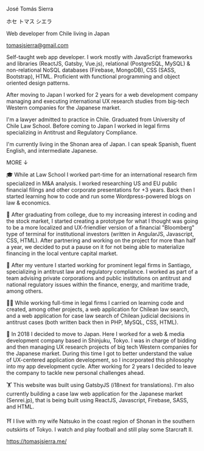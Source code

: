 <!---
jtsierra/jtsierra is a ✨ special ✨ repository because its `README.md` (this file) appears on your GitHub profile.
You can click the Preview link to take a look at your changes.
--->

José Tomás Sierra

ホセ トマス シエラ

Web developer from Chile living in Japan

tomasjsierra@gmail.com

Self-taught web app developer. I work mostly with JavaScript frameworks and libraries (ReactJS, Gatsby, Vue.js), relational (PostgreSQL, MySQL) & non-relational NoSQL databases (Firebase, MongoDB), CSS (SASS, Bootstrap), HTML. Proficient with functional programming and object oriented design patterns.

After moving to Japan I worked for 2 years for a web development company managing and executing international UX research studies from big-tech Western companies for the Japanese market.

I'm a lawyer admitted to practice in Chile. Graduated from University of Chile Law School. Before coming to Japan I worked in legal firms specializing in Antitrust and Regulatory Compliance.

I'm currently living in the Shonan area of Japan. I can speak Spanish, fluent English, and intermediate Japanese.

MORE ↓

🎓 While at Law School I worked part-time for an international research firm specialized in M&A analysis. I worked researching US and EU public financial filings and other corporate presentations for +3 years. Back then I started learning how to code and run some Wordpress-powered blogs on law & economics.

🚀 After graduating from college, due to my increasing interest in coding and the stock market, I started creating a prototype for what I thought was going to be a more localized and UX-friendlier version of a financial "Bloomberg" type of terminal for institutional investors (written in AngularJS, Javascript, CSS, HTML). After partnering and working on the project for more than half a year, we decided to put a pause on it for not being able to materialize financing in the local venture capital market.

💼 After my venture I started working for prominent legal firms in Santiago, specializing in antitrust law and regulatory compliance. I worked as part of a team advising private corporations and public institutions on antitrust and national regulatory issues within the finance, energy, and maritime trade, among others.

👨‍💻 While working full-time in legal firms I carried on learning code and created, among other projects, a web application for Chilean law search, and a web application for case law search of Chilean judicial decisions in antitrust cases (both written back then in PHP, MySQL, CSS, HTML).

🗼 In 2018 I decided to move to Japan. Here I worked for a web & media development company based in Shinjuku, Tokyo. I was in charge of bidding and then managing UX research projects of big tech Western companies for the Japanese market. During this time I got to better understand the value of UX-centered application development, so I incorporated this philosophy into my app development cycle. After working for 2 years I decided to leave the company to tackle new personal challenges ahead.

🏋 This website was built using GatsbyJS (i18next for translations). I'm also currently building a case law web application for the Japanese market (Senrei.jp), that is being built using ReactJS, Javascript, Firebase, SASS, and HTML.

⛩️ I live with my wife Natsuko in the coast region of Shonan in the southern outskirts of Tokyo. I watch and play football and still play some Starcraft II.

https://tomasjsierra.me/
